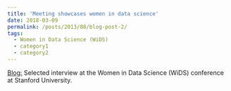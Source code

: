 ```yaml
---
title: 'Meeting showcases women in data science'
date: 2018-03-09
permalink: /posts/2013/08/blog-post-2/
tags:
  - Women in Data Science (WiDS)
  - category1
  - category2
---
```


[Blog:](https://news.stanford.edu/2018/03/09/women-data-science/) Selected interview at the Women in Data Science (WiDS) conference at Stanford University.
